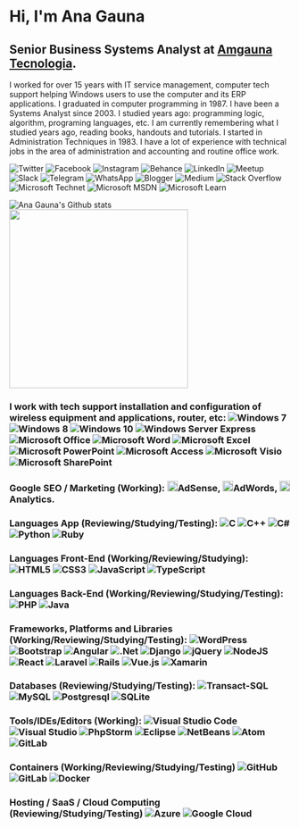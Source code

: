 
# Hi, I'm Ana Gauna   

## Senior Business Systems Analyst at <a href="https://www.amgauna.com.br" target="_blank">Amgauna Tecnologia</a>. 

I worked for over 15 years with IT service management, computer tech support helping Windows users to use the computer and its ERP applications. I graduated in computer programming in 1987. I have been a Systems Analyst since 2003. I studied years ago: programming logic, algorithm, programing languages, etc. I am currently remembering what I studied years ago, reading books, handouts and tutorials. I started in Administration Techniques in 1983. I have a lot of experience with technical jobs in the area of administration and accounting and routine office work.

![Twitter](https://img.shields.io/badge/Twitter-%231DA1F2.svg?style=for-the-badge&logo=Twitter&logoColor=white&link=https://www.twitter.com/amgauna/)
![Facebook](https://img.shields.io/badge/Facebook-%231877F2.svg?style=for-the-badge&logo=Facebook&logoColor=white&link=https://www.facebook.com/amgauna/)
![Instagram](https://img.shields.io/badge/Instagram-%23E4405F.svg?style=for-the-badge&logo=Instagram&logoColor=white&link=https://www.instagram.com/amgauna/)
![Behance](https://img.shields.io/badge/Behance-1769ff?style=for-the-badge&logo=behance&logoColor=white&link=https://www.behance.net/amgauna/)
![LinkedIn](https://img.shields.io/badge/Linkedin-%230077B5.svg?style=for-the-badge&logo=Linkedin&logoColor=white&link=https://www.linkedin.com/in/amgauna/)
![Meetup](https://img.shields.io/badge/Meetup-f64363?style=for-the-badge&logo=meetup&logoColor=white&link=https://www.meetup.com/amgauna/)
![Slack](https://img.shields.io/badge/Slack-4A154B?style=for-the-badge&logo=slack&logoColor=white&link=)
![Telegram](https://img.shields.io/badge/Telegram-2CA5E0?style=for-the-badge&logo=telegram&logoColor=white&link=)
![WhatsApp](https://img.shields.io/badge/WhatsApp-25D366?style=for-the-badge&logo=whatsapp&logoColor=white&link=)
![Blogger](https://img.shields.io/badge/Blogger-FF5722?style=for-the-badge&logo=blogger&logoColor=white&link=https://anagaunatech.blogspot.com)
![Medium](https://img.shields.io/badge/Medium-12100E?style=for-the-badge&logo=medium&logoColor=white&link=https://www.medium.com/amgauna/)
![Stack Overflow](https://img.shields.io/badge/-Stackoverflow-FE7A16?style=for-the-badge&logo=stack-overflow&logoColor=white)
![Microsoft Technet](https://img.shields.io/badge/Microsoft%20Tecnet-0078D4?style=for-the-badge&logo=microsoft&logoColor=white)
![Microsoft MSDN](https://img.shields.io/badge/Microsoft%20MSDN-0078D4?style=for-the-badge&logo=microsoft&logoColor=white)
![Microsoft Learn](https://img.shields.io/badge/Microsoft%20Learn-0078D4?style=for-the-badge&logo=microsoft&logoColor=white)

![Ana Gauna's Github stats](https://github-readme-stats.vercel.app/api?username=amgauna&show_icons=true&theme=radical)
<img width="320em" height="auto" src="https://github-readme-stats.vercel.app/api/top-langs/?username=amgauna&layout=compact&langs_count=16&theme=dracula"/><br></a>

### I work with tech support installation and configuration of wireless equipment and applications, router, etc: ![Windows 7](https://img.shields.io/badge/Windows%207-0078D6?style=for-the-badge&logo=windows&logoColor=white)  ![Windows 8](https://img.shields.io/badge/Windows%208-0078D6?style=for-the-badge&logo=windows&logoColor=white)  ![Windows 10](https://img.shields.io/badge/Windows%2010-0078D6?style=for-the-badge&logo=windows&logoColor=white)  ![Windows Server Express](https://img.shields.io/badge/Windows%20Server%20Express-0078D6?style=for-the-badge&logo=windows&logoColor=white)  ![Microsoft Office](https://img.shields.io/badge/Microsoft_Office-D83B01?style=for-the-badge&logo=microsoft-office&logoColor=white)  ![Microsoft Word](https://img.shields.io/badge/Microsoft_Word-2B579A?style=for-the-badge&logo=microsoft-word&logoColor=white)  ![Microsoft Excel](https://img.shields.io/badge/Microsoft_Excel-217346?style=for-the-badge&logo=microsoft-excel&logoColor=white)  ![Microsoft PowerPoint](https://img.shields.io/badge/Microsoft_PowerPoint-B7472A?style=for-the-badge&logo=microsoft-powerpoint&logoColor=white)  ![Microsoft Access](https://img.shields.io/badge/Microsoft_Access-A4373A?style=for-the-badge&logo=microsoft-access&logoColor=white)  ![Microsoft Visio ](https://img.shields.io/badge/Microsoft_Visio-3955A3?style=for-the-badge&logo=microsoft-visio&logoColor=white)  ![Microsoft SharePoint ](https://img.shields.io/badge/Microsoft_SharePoint-0078D4?style=for-the-badge&logo=microsoft-sharepoint&logoColor=white)
  
### Google SEO / Marketing (Working):  <a><img src="https://github.com/tomchen/stack-icons/blob/master/logos/google-adsense.svg" alt="Google Adsense" width="19px" height="19px">AdSense</a>, <a><img src="https://github.com/tomchen/stack-icons/blob/master/logos/google-adwords.svg" alt="Google Adword" width="19px" height="19px">AdWords</a>, <a><img src="https://github.com/tomchen/stack-icons/blob/master/logos/google-analytics.svg" alt="Google Analytics" width="19px" height="19px">Analytics</a>. 

### Languages App (Reviewing/Studying/Testing): ![C](https://img.shields.io/badge/C-%2300599C.svg?style=for-the-badge&logo=C&logoColor=white)  ![C++](https://img.shields.io/badge/C++-%2300599C.svg?style=for-the-badge&logo=C%2B%2B&logoColor=white)  ![C#](https://img.shields.io/badge/C%23-%23239120.svg?style=for-the-badge&logo=C-SHARP&logoColor=white)  ![Python](https://img.shields.io/badge/python-3670A0?style=for-the-badge&logo=python&logoColor=ffdd54)  ![Ruby](https://img.shields.io/badge/ruby-%23CC342D.svg?style=for-the-badge&logo=ruby&logoColor=white) 

### Languages Front-End (Working/Reviewing/Studying):  ![HTML5](https://img.shields.io/badge/html5-%23E34F26.svg?style=for-the-badge&logo=html5&logoColor=white)  ![CSS3](https://img.shields.io/badge/css3-%231572B6.svg?style=for-the-badge&logo=css3&logoColor=white)  ![JavaScript](https://img.shields.io/badge/javascript-%23323330.svg?style=for-the-badge&logo=javascript&logoColor=%23F7DF1E)  ![TypeScript](https://img.shields.io/badge/typescript-%23007ACC.svg?style=for-the-badge&logo=typescript&logoColor=white) 

### Languages Back-End (Working/Reviewing/Studying/Testing):  ![PHP](https://img.shields.io/badge/php-%23777BB4.svg?style=for-the-badge&logo=php&logoColor=white) ![Java](https://img.shields.io/badge/java-%23ED8B00.svg?style=for-the-badge&logo=java&logoColor=white) 

### Frameworks, Platforms and Libraries (Working/Reviewing/Studying/Testing):   ![WordPress](https://img.shields.io/badge/WordPress-%23117AC9.svg?style=for-the-badge&logo=WordPress&logoColor=white)  ![Bootstrap](https://img.shields.io/badge/bootstrap-%23563D7C.svg?style=for-the-badge&logo=bootstrap&logoColor=white)   ![Angular](https://img.shields.io/badge/angular-%23DD0031.svg?style=for-the-badge&logo=angular&logoColor=white)  ![.Net](https://img.shields.io/badge/.NET-5C2D91?style=for-the-badge&logo=.net&logoColor=white)  ![Django](https://img.shields.io/badge/django-%23092E20.svg?style=for-the-badge&logo=django&logoColor=white)   ![jQuery](https://img.shields.io/badge/jquery-%230769AD.svg?style=for-the-badge&logo=jquery&logoColor=white)   ![NodeJS](https://img.shields.io/badge/node.js-6DA55F?style=for-the-badge&logo=node.js&logoColor=white)  ![React](https://img.shields.io/badge/react-%2320232a.svg?style=for-the-badge&logo=react&logoColor=%2361DAFB)  ![Laravel](https://img.shields.io/badge/laravel-%23FF2D20.svg?style=for-the-badge&logo=laravel&logoColor=white)   ![Rails](https://img.shields.io/badge/rails-%23CC0000.svg?style=for-the-badge&logo=ruby-on-rails&logoColor=white)  ![Vue.js](https://img.shields.io/badge/vuejs-%2335495e.svg?style=for-the-badge&logo=vuedotjs&logoColor=%234FC08D)  ![Xamarin](https://img.shields.io/badge/Xamarin-3199DC?style=for-the-badge&logo=xamarin&logoColor=white) 

### Databases (Reviewing/Studying/Testing): ![Transact-SQL](https://img.shields.io/badge/Transact-SQL-%23E4405F.svg?style=for-the-badge&logo=Transact-SQL&logoColor=white)  ![MySQL](https://img.shields.io/badge/mysql-%2300f.svg?style=for-the-badge&logo=mysql&logoColor=white)  ![Postgresql](https://img.shields.io/badge/postgresql-%23316192.svg?style=for-the-badge&logo=postgresql&logoColor=white)  ![SQLite](https://img.shields.io/badge/sqlite-%2307405e.svg?style=for-the-badge&logo=sqlite&logoColor=white)  

### Tools/IDEs/Editors (Working):  ![Visual Studio Code](https://img.shields.io/badge/Visual%20Studio%20Code-0078d7.svg?style=for-the-badge&logo=visual-studio-code&logoColor=white) ![Visual Studio](https://img.shields.io/badge/Visual%20Studio-5C2D91.svg?style=for-the-badge&logo=visual-studio&logoColor=white) ![PhpStorm](https://img.shields.io/badge/phpstorm-143?style=for-the-badge&logo=phpstorm&logoColor=black&color=black&labelColor=darkorchid) ![Eclipse](https://img.shields.io/badge/Eclipse-FE7A16.svg?style=for-the-badge&logo=Eclipse&logoColor=white)  ![NetBeans](https://img.shields.io/badge/NetBeans-1B6AC6.svg?style=for-the-badge&logo=apache-netbeans-ide&logoColor=white)  ![Atom](https://img.shields.io/badge/Atom-%2366595C.svg?style=for-the-badge&logo=atom&logoColor=white)  ![GitLab](https://img.shields.io/badge/gitlab-%23181717.svg?style=for-the-badge&logo=gitlab&logoColor=white) 

### Containers (Working/Reviewing/Studying/Testing) ![GitHub](https://img.shields.io/badge/github-%23121011.svg?style=for-the-badge&logo=github&logoColor=white) ![GitLab](https://img.shields.io/badge/gitlab-%23181717.svg?style=for-the-badge&logo=gitlab&logoColor=white)  ![Docker](https://img.shields.io/badge/docker-%230db7ed.svg?style=for-the-badge&logo=docker&logoColor=white) 

### Hosting / SaaS / Cloud Computing (Reviewing/Studying/Testing) ![Azure](https://img.shields.io/badge/azure-%230072C6.svg?style=for-the-badge&logo=azure-devops&logoColor=white)  ![Google Cloud](https://img.shields.io/badge/GoogleCloud-%234285F4.svg?style=for-the-badge&logo=google-cloud&logoColor=white) 



